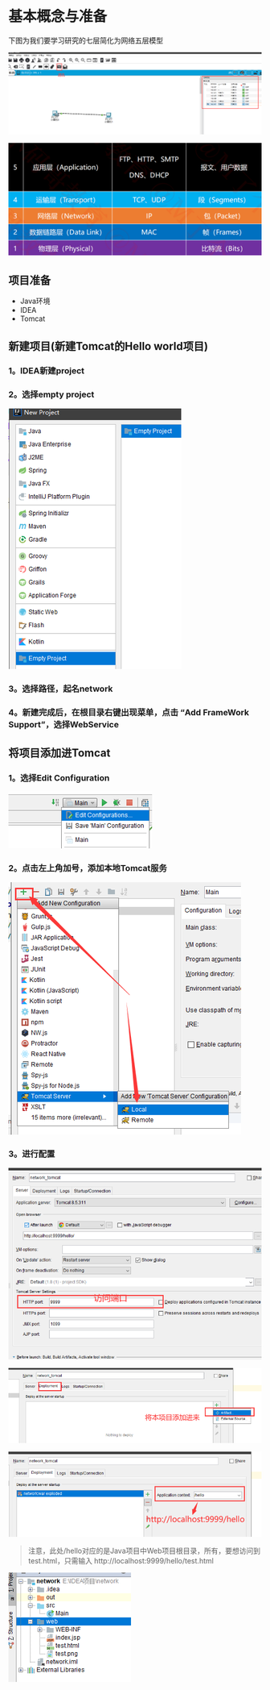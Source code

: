 # 基本概念与准备

下图为我们要学习研究的七层简化为网络五层模型 

![](.gitbook/assets/image%20%2829%29.png)

![](.gitbook/assets/image%20%2822%29.png)

## 项目准备

* Java环境
* IDEA
* Tomcat

## 新建项目\(新建Tomcat的Hello world项目\)

###  1。IDEA新建project

###  2。选择empty project

![](.gitbook/assets/image%20%2812%29.png)

###  3。选择路径，起名network

###  4。新建完成后，在根目录右键出现菜单，点击 “Add FrameWork Support”，选择WebService

##  将项目添加进Tomcat

###  1。选择Edit Configuration

![](.gitbook/assets/image%20%2825%29.png)

###  2。点击左上角加号，添加本地Tomcat服务

![](.gitbook/assets/image%20%2823%29.png)



###  3。进行配置

![&#x914D;&#x7F6E;&#x7AEF;&#x53E3;](.gitbook/assets/image%20%2837%29.png)

![&#x6DFB;&#x52A0;&#x65B0;&#x9879;&#x76EE;&#x8FDB;Tomcat](.gitbook/assets/image%20%2839%29.png)

![&#x8BBE;&#x7F6E;&#x672C;&#x9879;&#x76EE;&#x7684;&#x8BBF;&#x95EE;&#x8DEF;&#x5F84;](.gitbook/assets/image%20%2831%29.png)

> 注意，此处/hello对应的是Java项目中Web项目根目录，所有，要想访问到test.html，只需输入 http://localhost:9999/hello/test.html

![](.gitbook/assets/image%20%2817%29.png)

